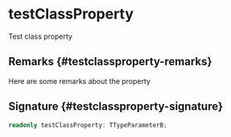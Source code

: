 # testClassProperty

Test class property

## Remarks {#testclassproperty-remarks}

Here are some remarks about the property

## Signature {#testclassproperty-signature}

```typescript
readonly testClassProperty: TTypeParameterB;
```